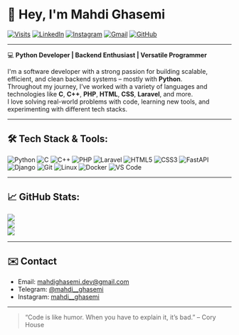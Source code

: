 # 👋 Hey, I'm Mahdi Ghasemi

[![Visits](https://visitcount.itsvg.in/api?id=mahdi-ghasemi&icon=5&color=12)](https://visitcount.itsvg.in)
[![LinkedIn](https://img.shields.io/badge/-LinkedIn-0077B5?style=flat&logo=Linkedin&logoColor=white)](https://www.linkedin.com/in/mahdi-ghasemi)
[![Instagram](https://img.shields.io/badge/-Instagram-E4405F?style=flat&logo=instagram&logoColor=white)](https://instagram.com/mahdi__ghasemi)
[![Gmail](https://img.shields.io/badge/-Gmail-D14836?style=flat&logo=gmail&logoColor=white)](mailto:mahdighasemi.dev@gmail.com)
[![GitHub](https://img.shields.io/github/followers/mahdi-ghasemi?label=Follow&style=social)](https://github.com/mahdi-ghasemi)

---

💻 **Python Developer | Backend Enthusiast | Versatile Programmer**

I'm a software developer with a strong passion for building scalable, efficient, and clean backend systems – mostly with **Python**.  
Throughout my journey, I’ve worked with a variety of languages and technologies like **C**, **C++**, **PHP**, **HTML**, **CSS**, **Laravel**, and more.  
I love solving real-world problems with code, learning new tools, and experimenting with different tech stacks.

---

## 🛠 Tech Stack & Tools:

![Python](https://img.shields.io/badge/Python-3670A0?style=for-the-badge&logo=python&logoColor=ffdd54)
![C](https://img.shields.io/badge/C-00599C?style=for-the-badge&logo=c&logoColor=white)
![C++](https://img.shields.io/badge/C%2B%2B-00599C?style=for-the-badge&logo=c%2B%2B&logoColor=white)
![PHP](https://img.shields.io/badge/PHP-777BB4?style=for-the-badge&logo=php&logoColor=white)
![Laravel](https://img.shields.io/badge/Laravel-FF2D20?style=for-the-badge&logo=laravel&logoColor=white)
![HTML5](https://img.shields.io/badge/HTML5-E34F26?style=for-the-badge&logo=html5&logoColor=white)
![CSS3](https://img.shields.io/badge/CSS3-1572B6?style=for-the-badge&logo=css3&logoColor=white)
![FastAPI](https://img.shields.io/badge/FastAPI-005571?style=for-the-badge&logo=fastapi)
![Django](https://img.shields.io/badge/Django-092E20?style=for-the-badge&logo=django&logoColor=white)
![Git](https://img.shields.io/badge/Git-F05032?style=for-the-badge&logo=git&logoColor=white)
![Linux](https://img.shields.io/badge/Linux-FCC624?style=for-the-badge&logo=linux&logoColor=black)
![Docker](https://img.shields.io/badge/Docker-2496ED?style=for-the-badge&logo=docker&logoColor=white)
![VS Code](https://img.shields.io/badge/VS_Code-007ACC?style=for-the-badge&logo=visual-studio-code&logoColor=white)

---

## 📈 GitHub Stats:

![](https://github-readme-stats.vercel.app/api?username=mahdi-ghasemi&theme=tokyonight&hide_border=false&show_icons=true)<br/>
![](https://github-readme-streak-stats.herokuapp.com/?user=mahdi-ghasemi&theme=tokyonight&hide_border=false)<br/>
![](https://github-readme-stats.vercel.app/api/top-langs/?username=mahdi-ghasemi&layout=compact&theme=tokyonight&hide_border=false)

---

## ✉️ Contact

- Email: [mahdighasemi.dev@gmail.com](mailto:mahdighasemi.dev@gmail.com)  
- Telegram: [@mahdi__ghasemi](https://t.me/mahdi__ghasemi)  
- Instagram: [mahdi__ghasemi](https://instagram.com/mahdi__ghasemi)

---

> “Code is like humor. When you have to explain it, it’s bad.” – Cory House
